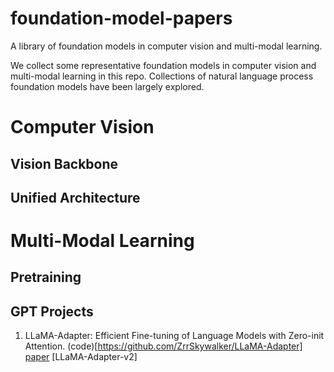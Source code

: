 # foundation-model-papers
A library of foundation models in computer vision and multi-modal learning. 

We collect some representative foundation models in computer vision and multi-modal learning in this repo. Collections of natural language process foundation models have been largely explored. 



# Computer Vision

## Vision Backbone


## Unified Architecture


# Multi-Modal Learning

## Pretraining


## GPT Projects


1. LLaMA-Adapter: Efficient Fine-tuning of Language Models with Zero-init Attention. (code)[https://github.com/ZrrSkywalker/LLaMA-Adapter] [paper](https://arxiv.org/pdf/2303.16199.pdf) [LLaMA-Adapter-v2]